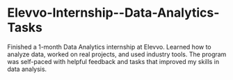 # Elevvo-Internship--Data-Analytics-Tasks
Finished a 1-month Data Analytics internship at Elevvo. Learned how to analyze data, worked on real projects, and used industry tools. The program was self-paced with helpful feedback and tasks that improved my skills in data analysis.
